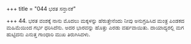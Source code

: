 +++
title = "044 ಭರತ ಸನ್ತಾನಕೆ"

+++
44. ಭರತ ವಂಶಕ್ಕೆ ನಾನು ಮೊದಲು ಮಕ್ಕಳನ್ನು ಹೆರುತ್ತೇನೆಂದು ನೀವು ಅನುಗ್ರಹಿಸಿದ ಮಂತ್ರ ಪಿಂಡಕದ ಮಹಿಮೆಯಿಂದ ಗರ್ಭ ಧರಿಸಿದೆನು. ಅದರ ಭಾರವನ್ನು ಹೊತ್ತು ಎರಡು ವರ್ಷವಾಯಿತು. ದಾಯಾದ್ಯರಲ್ಲಿ ಮಗ ಹುಟ್ಟಿದನು ಎನುತ್ತ ಗಾಂಧಾರಿ ಮುಖ ತಿರುಗಿಸಿದಳು.